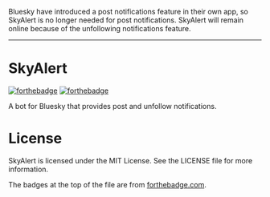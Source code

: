 Bluesky have introduced a post notifications feature in their own app, so SkyAlert is no longer needed for post notifications.
SkyAlert will remain online because of the unfollowing notifications feature.

----------------------------------
# SkyAlert
[![forthebadge](https://forthebadge.com/images/badges/made-with-python.svg)](https://forthebadge.com)
[![forthebadge](https://forthebadge.com/images/badges/license-mit.svg)](https://forthebadge.com)

A bot for Bluesky that provides post and unfollow notifications.

# License
SkyAlert is licensed under the MIT License. See the LICENSE file for more information.

The badges at the top of the file are from [forthebadge.com](https://forthebadge.com).
